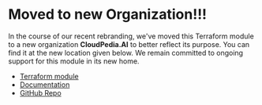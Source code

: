 # Moved to new Organization!!!

In the course of our recent rebranding, we've moved this Terraform module to a new organization **CloudPedia.AI** to better reflect its purpose. You can find it at the new location given below. We remain committed to ongoing support for this module in its new home.

- [Terraform module](https://registry.terraform.io/modules/cloudpediaai/lambdalayer-nodejs/aws/latest)
- [Documentation](https://cloudpedia.ai/terraform-module/aws-lambdalayer-nodejs/)
- [GitHub Repo](https://github.com/CloudPediaAI/terraform-aws-lambdalayer-nodejs)
